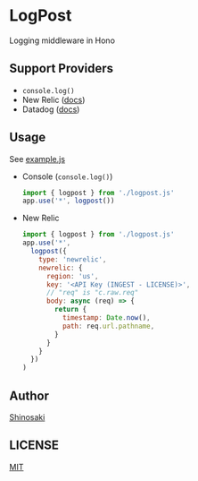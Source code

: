 # LogPost

Logging middleware in Hono

## Support Providers
- `console.log()`
- New Relic ([docs](https://docs.newrelic.com/docs/logs/log-api/introduction-log-api/))
- Datadog ([docs](https://docs.datadoghq.com/api/latest/logs/))

## Usage
See [example.js](./example.js)

- Console (`console.log()`)
  ```js
  import { logpost } from './logpost.js'
  app.use('*', logpost())
  ```

- New Relic
  ```js
  import { logpost } from './logpost.js'
  app.use('*',
    logpost({
      type: 'newrelic',
      newrelic: {
        region: 'us',
        key: '<API Key (INGEST - LICENSE)>',
        // "req" is "c.raw.req"
        body: async (req) => {
          return {
            timestamp: Date.now(),
            path: req.url.pathname,
          }
        }
      }
    })
  )
  ```

## Author
[Shinosaki](https://shinosaki.com)

## LICENSE
[MIT](./LICENSE)